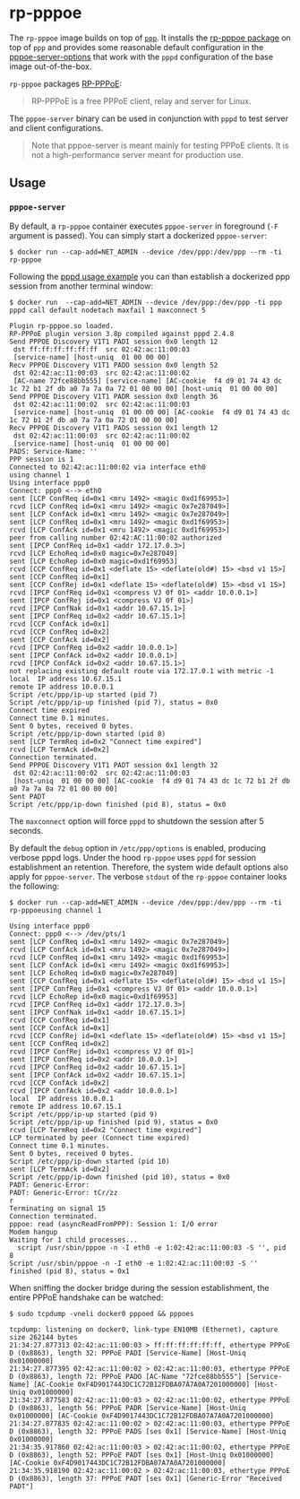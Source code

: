 rp-pppoe
========

The `rp-pppoe` image builds on top of [`ppp`](../ppp). It installs the
[rp-pppoe package](https://git.alpinelinux.org/aports/tree/main/rp-pppoe) on
top of `ppp` and provides some reasonable default configuration in the
[pppoe-server-options](./etc/ppp/pppoe-server-options) that work with the
`pppd` configuration of the base image out-of-the-box.

`rp-pppoe` packages [RP-PPPoE](https://dianne.skoll.ca/projects/rp-pppoe/):
> RP-PPPoE is a free PPPoE client, relay and server for Linux.

The `pppoe-server` binary can be used in conjunction with `pppd` to test server
and client configurations.

> Note that pppoe-server is meant mainly for testing PPPoE clients. It is not a
> high-performance server meant for production use.

Usage
-----

### `pppoe-server`

By default, a `rp-pppoe` container executes `pppoe-server` in foreground (`-F`
argument is passed). You can simply start a dockerized `pppoe-server`:

```
$ docker run --cap-add=NET_ADMIN --device /dev/ppp:/dev/ppp --rm -ti rp-pppoe
```

Following the [pppd usage example](../ppp/README.md#pppd) you can than
establish a dockerized ppp session from another terminal window:

```
$ docker run  --cap-add=NET_ADMIN --device /dev/ppp:/dev/ppp -ti ppp pppd call default nodetach maxfail 1 maxconnect 5

Plugin rp-pppoe.so loaded.
RP-PPPoE plugin version 3.8p compiled against pppd 2.4.8
Send PPPOE Discovery V1T1 PADI session 0x0 length 12
 dst ff:ff:ff:ff:ff:ff  src 02:42:ac:11:00:03
 [service-name] [host-uniq  01 00 00 00]
Recv PPPOE Discovery V1T1 PADO session 0x0 length 52
 dst 02:42:ac:11:00:03  src 02:42:ac:11:00:02
 [AC-name 72fce88bb555] [service-name] [AC-cookie  f4 d9 01 74 43 dc 1c 72 b1 2f db a0 7a 7a 0a 72 01 00 00 00] [host-uniq  01 00 00 00]
Send PPPOE Discovery V1T1 PADR session 0x0 length 36
 dst 02:42:ac:11:00:02  src 02:42:ac:11:00:03
 [service-name] [host-uniq  01 00 00 00] [AC-cookie  f4 d9 01 74 43 dc 1c 72 b1 2f db a0 7a 7a 0a 72 01 00 00 00]
Recv PPPOE Discovery V1T1 PADS session 0x1 length 12
 dst 02:42:ac:11:00:03  src 02:42:ac:11:00:02
 [service-name] [host-uniq  01 00 00 00]
PADS: Service-Name: ''
PPP session is 1
Connected to 02:42:ac:11:00:02 via interface eth0
using channel 1
Using interface ppp0
Connect: ppp0 <--> eth0
sent [LCP ConfReq id=0x1 <mru 1492> <magic 0xd1f69953>]
rcvd [LCP ConfReq id=0x1 <mru 1492> <magic 0x7e287049>]
sent [LCP ConfAck id=0x1 <mru 1492> <magic 0x7e287049>]
sent [LCP ConfReq id=0x1 <mru 1492> <magic 0xd1f69953>]
rcvd [LCP ConfAck id=0x1 <mru 1492> <magic 0xd1f69953>]
peer from calling number 02:42:AC:11:00:02 authorized
sent [IPCP ConfReq id=0x1 <addr 172.17.0.3>]
rcvd [LCP EchoReq id=0x0 magic=0x7e287049]
sent [LCP EchoRep id=0x0 magic=0xd1f69953]
rcvd [CCP ConfReq id=0x1 <deflate 15> <deflate(old#) 15> <bsd v1 15>]
sent [CCP ConfReq id=0x1]
sent [CCP ConfRej id=0x1 <deflate 15> <deflate(old#) 15> <bsd v1 15>]
rcvd [IPCP ConfReq id=0x1 <compress VJ 0f 01> <addr 10.0.0.1>]
sent [IPCP ConfRej id=0x1 <compress VJ 0f 01>]
rcvd [IPCP ConfNak id=0x1 <addr 10.67.15.1>]
sent [IPCP ConfReq id=0x2 <addr 10.67.15.1>]
rcvd [CCP ConfAck id=0x1]
rcvd [CCP ConfReq id=0x2]
sent [CCP ConfAck id=0x2]
rcvd [IPCP ConfReq id=0x2 <addr 10.0.0.1>]
sent [IPCP ConfAck id=0x2 <addr 10.0.0.1>]
rcvd [IPCP ConfAck id=0x2 <addr 10.67.15.1>]
not replacing existing default route via 172.17.0.1 with metric -1
local  IP address 10.67.15.1
remote IP address 10.0.0.1
Script /etc/ppp/ip-up started (pid 7)
Script /etc/ppp/ip-up finished (pid 7), status = 0x0
Connect time expired
Connect time 0.1 minutes.
Sent 0 bytes, received 0 bytes.
Script /etc/ppp/ip-down started (pid 8)
sent [LCP TermReq id=0x2 "Connect time expired"]
rcvd [LCP TermAck id=0x2]
Connection terminated.
Send PPPOE Discovery V1T1 PADT session 0x1 length 32
 dst 02:42:ac:11:00:02  src 02:42:ac:11:00:03
 [host-uniq  01 00 00 00] [AC-cookie  f4 d9 01 74 43 dc 1c 72 b1 2f db a0 7a 7a 0a 72 01 00 00 00]
Sent PADT
Script /etc/ppp/ip-down finished (pid 8), status = 0x0
```

The `maxconnect` option will force `pppd` to shutdown the session after 5
seconds.

By default the `debug` option in `/etc/ppp/options` is enabled, producing
verbose pppd logs. Under the hood `rp-pppoe` uses `pppd` for session
establishment an retention. Therefore, the system wide default options also
apply for `pppoe-server`. The verbose `stdout` of the `rp-pppoe` container
looks the following:

```
$ docker run --cap-add=NET_ADMIN --device /dev/ppp:/dev/ppp --rm -ti rp-pppoeusing channel 1

Using interface ppp0
Connect: ppp0 <--> /dev/pts/1
sent [LCP ConfReq id=0x1 <mru 1492> <magic 0x7e287049>]
rcvd [LCP ConfAck id=0x1 <mru 1492> <magic 0x7e287049>]
rcvd [LCP ConfReq id=0x1 <mru 1492> <magic 0xd1f69953>]
sent [LCP ConfAck id=0x1 <mru 1492> <magic 0xd1f69953>]
sent [LCP EchoReq id=0x0 magic=0x7e287049]
sent [CCP ConfReq id=0x1 <deflate 15> <deflate(old#) 15> <bsd v1 15>]
sent [IPCP ConfReq id=0x1 <compress VJ 0f 01> <addr 10.0.0.1>]
rcvd [LCP EchoRep id=0x0 magic=0xd1f69953]
rcvd [IPCP ConfReq id=0x1 <addr 172.17.0.3>]
sent [IPCP ConfNak id=0x1 <addr 10.67.15.1>]
rcvd [CCP ConfReq id=0x1]
sent [CCP ConfAck id=0x1]
rcvd [CCP ConfRej id=0x1 <deflate 15> <deflate(old#) 15> <bsd v1 15>]
sent [CCP ConfReq id=0x2]
rcvd [IPCP ConfRej id=0x1 <compress VJ 0f 01>]
sent [IPCP ConfReq id=0x2 <addr 10.0.0.1>]
rcvd [IPCP ConfReq id=0x2 <addr 10.67.15.1>]
sent [IPCP ConfAck id=0x2 <addr 10.67.15.1>]
rcvd [CCP ConfAck id=0x2]
rcvd [IPCP ConfAck id=0x2 <addr 10.0.0.1>]
local  IP address 10.0.0.1
remote IP address 10.67.15.1
Script /etc/ppp/ip-up started (pid 9)
Script /etc/ppp/ip-up finished (pid 9), status = 0x0
rcvd [LCP TermReq id=0x2 "Connect time expired"]
LCP terminated by peer (Connect time expired)
Connect time 0.1 minutes.
Sent 0 bytes, received 0 bytes.
Script /etc/ppp/ip-down started (pid 10)
sent [LCP TermAck id=0x2]
Script /etc/ppp/ip-down finished (pid 10), status = 0x0
PADT: Generic-Error:
PADT: Generic-Error: tCr/۠zz
r
Terminating on signal 15
Connection terminated.
pppoe: read (asyncReadFromPPP): Session 1: I/O error
Modem hangup
Waiting for 1 child processes...
  script /usr/sbin/pppoe -n -I eth0 -e 1:02:42:ac:11:00:03 -S '', pid 8
Script /usr/sbin/pppoe -n -I eth0 -e 1:02:42:ac:11:00:03 -S '' finished (pid 8), status = 0x1
```

When sniffing the docker bridge during the session establishment, the entire
PPPoE handshake can be watched:

```
$ sudo tcpdump -vneli docker0 pppoed && pppoes

tcpdump: listening on docker0, link-type EN10MB (Ethernet), capture size 262144 bytes
21:34:27.877313 02:42:ac:11:00:03 > ff:ff:ff:ff:ff:ff, ethertype PPPoE D (0x8863), length 32: PPPoE PADI [Service-Name] [Host-Uniq 0x01000000]
21:34:27.877395 02:42:ac:11:00:02 > 02:42:ac:11:00:03, ethertype PPPoE D (0x8863), length 72: PPPoE PADO [AC-Name "72fce88bb555"] [Service-Name] [AC-Cookie 0xF4D9017443DC1C72B12FDBA07A7A0A7201000000] [Host-Uniq 0x01000000]
21:34:27.877583 02:42:ac:11:00:03 > 02:42:ac:11:00:02, ethertype PPPoE D (0x8863), length 56: PPPoE PADR [Service-Name] [Host-Uniq 0x01000000] [AC-Cookie 0xF4D9017443DC1C72B12FDBA07A7A0A7201000000]
21:34:27.877835 02:42:ac:11:00:02 > 02:42:ac:11:00:03, ethertype PPPoE D (0x8863), length 32: PPPoE PADS [ses 0x1] [Service-Name] [Host-Uniq 0x01000000]
21:34:35.917860 02:42:ac:11:00:03 > 02:42:ac:11:00:02, ethertype PPPoE D (0x8863), length 52: PPPoE PADT [ses 0x1] [Host-Uniq 0x01000000] [AC-Cookie 0xF4D9017443DC1C72B12FDBA07A7A0A7201000000]
21:34:35.918190 02:42:ac:11:00:02 > 02:42:ac:11:00:03, ethertype PPPoE D (0x8863), length 37: PPPoE PADT [ses 0x1] [Generic-Error "Received PADT"]
```
